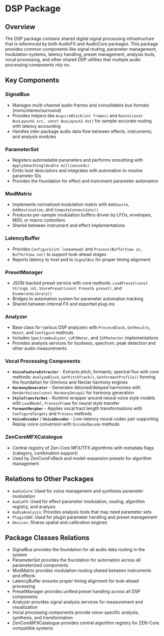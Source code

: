 # DSP Package

## Overview
The DSP package contains shared digital signal processing infrastructure that is referenced by both AudioFX and AudioCore packages. This package provides common components like signal routing, parameter management, modulation systems, latency handling, preset management, analysis tools, vocal processing, and other shared DSP utilities that multiple audio processing components rely on.

## Key Components

### SignalBus
- Manages multi-channel audio frames and consolidates bus formats (mono/stereo/surround)
- Provides helpers like `AcquireBlock(int frames)` and `Route(const BusLayout& src, const BusLayout& dst)` for sample-accurate routing with latency accounting
- Handles inter-package audio data flow between effects, instruments, and analysis modules

### ParameterSet
- Registers automatable parameters and performs smoothing with `ApplySmoothing(double milliseconds)`
- Emits host descriptors and integrates with automation to resolve parameter IDs
- Provides the foundation for effect and instrument parameter automation

### ModMatrix
- Implements normalized modulation matrix with `AddSource`, `AddDestination`, and `ComputeConnections()` 
- Produces per-sample modulation buffers driven by LFOs, envelopes, MIDI, or macro controllers
- Shared between instrument and effect implementations

### LatencyBuffer
- Provides `Configure(int lookahead)` and `Process(BufferView in, BufferView out)` to support look-ahead stages
- Reports latency to host and to `SignalBus` for proper timing alignment

### PresetManager
- JSON-backed preset service with core methods: `LoadPreset(const String& id)`, `StorePreset(const Preset& preset)`, and `EnumerateLibrary()`
- Bridges to automation system for parameter automation tracking
- Shared between internal FX and exported plug-ins

### Analyzer
- Base class for various DSP analyzers with `ProcessBlock`, `GetResults`, `Reset`, and `Configure` methods
- Includes `SpectrumAnalyzer`, `LUFSMeter`, and `ISPDetector` implementations
- Provides analysis services for loudness, spectrum, peak detection and other audio measurements

### Vocal Processing Components
- **`VoiceFeatureExtractor`** - Extracts pitch, formants, spectral flux with core methods: `AnalyzeBlock`, `GetPitchTrack()`, `GetFormantProfile()` forming the foundation for Omnivox and Nectar harmony engines
- **`HarmonyGenerator`** - Generates detuned/delayed harmonies with `RenderVoices(const HarmonySetup&)` for harmony generation
- **`StyleTransferNet`** - Runtime wrapper around neural voice style models with `LoadModel`, `ProcessFrame` for neural style transfer
- **`FormantMorpher`** - Applies vocal tract length transformations with `ConfigureTargets` and `Process` methods
- **`VoiceEncoder`** / **`VoiceDecoder`** - Low-latency neural codec pair supporting Replay voice conversion with `Encode`/`Decode` methods

### ZenCoreMFXCatalogue
- Central registry of Zen-Core MFX/TFX algorithms with metadata flags (category, combination support)
- Used by ZenCoreFxRack and model-expansion presets for algorithm management

## Relations to Other Packages
- `AudioCore`: Used for voice management and synthesis parameter modulation
- `AudioFX`: Used for effect parameter modulation, routing, algorithm registry, and analysis
- `AudioAnalysis`: Provides analysis tools that may need parameter sets
- `PluginSDK`: Used for plugin parameter handling and preset management
- `Devices`: Shares spatial and calibration engines

## Package Classes Relations
- SignalBus provides the foundation for all audio data routing in the system
- ParameterSet provides the foundation for automation across all parameterized components
- ModMatrix provides modulation routing shared between instruments and effects
- LatencyBuffer ensures proper timing alignment for look-ahead processing
- PresetManager provides unified preset handling across all DSP components
- Analyzer provides signal analysis services for measurement and visualization
- Vocal processing components provide voice-specific analysis, synthesis, and transformation
- ZenCoreMFXCatalogue provides central algorithm registry for ZEN-Core compatible systems